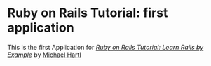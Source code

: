 # Ruby on Rails Tutorial: first application

This is the first Application for
[*Ruby on Rails Tutorial: Learn Rails by Example*](http://railstutorial.org/)
by [Michael Hartl](http://michaelHartl.com/)
